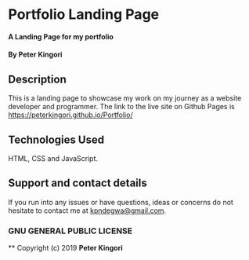 # Portfolio Landing Page
#### A Landing Page for my portfolio
#### By **Peter Kingori**
## Description
This is a landing page to showcase my work on my journey as a website developer and programmer. The link to the live site on Github Pages is https://peterkingori.github.io/Portfolio/
## Technologies Used
HTML, CSS and JavaScript.
## Support and contact details
If you run into any issues or have questions, ideas or concerns do not hesitate to contact me at kpndegwa@gmail.com.  
### GNU GENERAL PUBLIC LICENSE
**
Copyright (c) 2019 **Peter Kingori**
